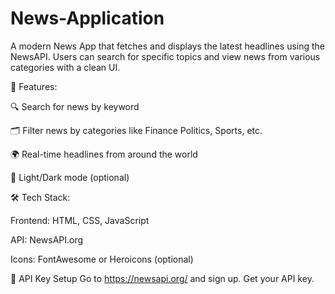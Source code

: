 # News-Application
A modern News App that fetches and displays the latest headlines using the NewsAPI. Users can search for specific topics and view news from various categories with a clean UI.

🚀 Features:

🔍 Search for news by keyword

🗂 Filter news by categories like Finance Politics, Sports, etc.

🌍 Real-time headlines from around the world

🌙 Light/Dark mode (optional)

🛠 Tech Stack:

Frontend: HTML, CSS, JavaScript

API: NewsAPI.org

Icons: FontAwesome or Heroicons (optional)

🔑 API Key Setup Go to https://newsapi.org/ and sign up. Get your API key.

